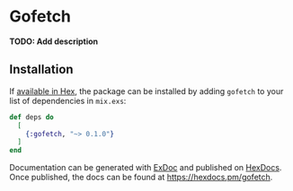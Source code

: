 # Gofetch

**TODO: Add description**

## Installation

If [available in Hex](https://hex.pm/docs/publish), the package can be installed
by adding `gofetch` to your list of dependencies in `mix.exs`:

```elixir
def deps do
  [
    {:gofetch, "~> 0.1.0"}
  ]
end
```

Documentation can be generated with [ExDoc](https://github.com/elixir-lang/ex_doc)
and published on [HexDocs](https://hexdocs.pm). Once published, the docs can
be found at <https://hexdocs.pm/gofetch>.

